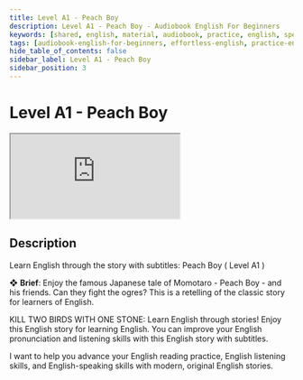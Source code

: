```yaml
---
title: Level A1 - Peach Boy
description: Level A1 - Peach Boy - Audiobook English For Beginners
keywords: [shared, english, material, audiobook, practice, english, speaking]
tags: [audiobook-english-for-beginners, effortless-english, practice-english-speaking]
hide_table_of_contents: false
sidebar_label: Level A1 - Peach Boy
sidebar_position: 3
---
```


# Level A1 - Peach Boy

<div class="video-container">
<iframe src="https://www.youtube.com/embed/EGFvfzAsQi4?controls=0" title="YouTube video player"></iframe>
<a href="https://www.youtube.com/watch?v=EGFvfzAsQi4" target="_blank"></a>
</div>

## Description

Learn English through the story with subtitles: Peach Boy ( Level A1 )

❖ **Brief**:
Enjoy the famous Japanese tale of Momotaro - Peach Boy - and his friends. Can they fight the ogres? This is a retelling of the classic story for learners of English.

KILL TWO BIRDS WITH ONE STONE: Learn English through stories! Enjoy this English story for learning English. You can improve your English pronunciation and listening skills with this English story with subtitles.

I want to help you advance your English reading practice, English listening skills, and English-speaking skills with modern, original English stories.